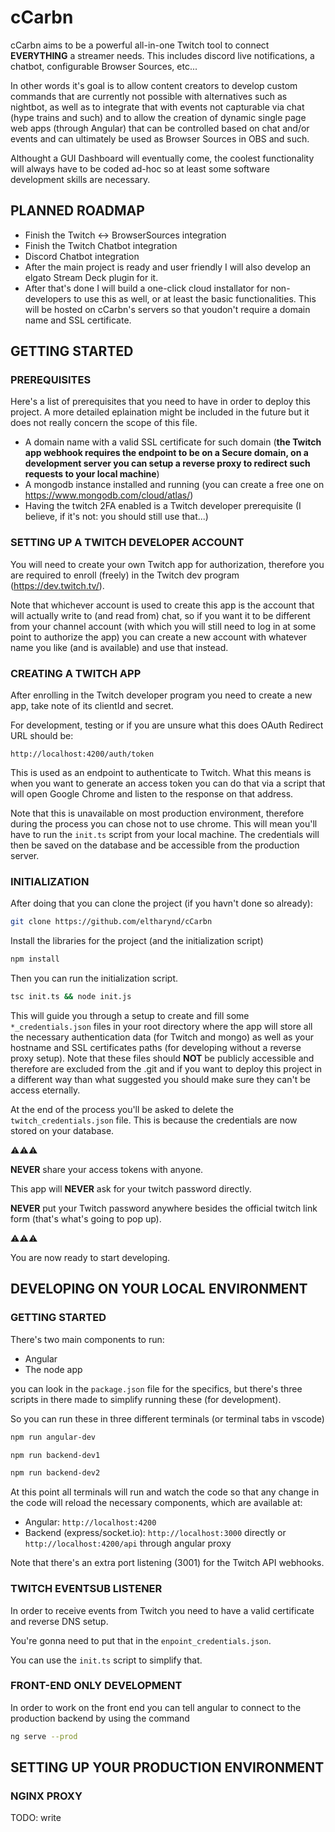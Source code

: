# cCarbn

cCarbn aims to be a powerful all-in-one Twitch tool to connect **EVERYTHING** a streamer needs. This includes discord live notifications, a chatbot, configurable Browser Sources, etc...

In other words it's goal is to allow content creators to develop custom commands that are currently not possible with alternatives such as nightbot, as well as to integrate that with events not capturable via chat (hype trains and such) and to allow the creation of dynamic single page web apps (through Angular) that can be controlled based on chat and/or events and can ultimately be used as Browser Sources in OBS and such.

Althought a GUI Dashboard will eventually come, the coolest functionality will always have to be coded ad-hoc so at least some software development skills are necessary.

## PLANNED ROADMAP

- Finish the Twitch <-> BrowserSources integration
- Finish the Twitch Chatbot integration
- Discord Chatbot integration
- After the main project is ready and user friendly I will also develop an elgato Stream Deck plugin for it.
- After that's done I will build a one-click cloud installator for non-developers to use this as well, or at least the basic functionalities. This will be hosted on cCarbn's servers so that youdon't require a domain name and SSL certificate.

## GETTING STARTED

### PREREQUISITES

Here's a list of prerequisites that you need to have in order to deploy this project. A more detailed eplaination might be included in the future but it does not really concern the scope of this file.

- A domain name with a valid SSL certificate for such domain (**the Twitch app webhook requires the endpoint to be on a Secure domain, on a development server you can setup a reverse proxy to redirect such requests to your local machine**)
- A mongodb instance installed and running (you can create a free one on <https://www.mongodb.com/cloud/atlas/>)
- Having the twitch 2FA enabled is a Twitch developer prerequisite (I believe, if it's not: you should still use that...)

### SETTING UP A TWITCH DEVELOPER ACCOUNT

You will need to create your own Twitch app for authorization, therefore you are required to enroll (freely) in the Twitch dev program (<https://dev.twitch.tv/>).

Note that whichever account is used to create this app is the account that will actually write to (and read from) chat, so if you want it to be different from your channel account (with which you will still need to log in at some point to authorize the app) you can create a new account with whatever name you like (and is available) and use that instead.

### CREATING A TWITCH APP

After enrolling in the Twitch developer program you need to create a new app, take note of its clientId and secret.

For development, testing or if you are unsure what this does OAuth Redirect URL should be:

`http://localhost:4200/auth/token`

This is used as an endpoint to authenticate to Twitch. What this means is when you want to generate an access token you can do that via a script that will open Google Chrome and listen to the response on that address.

Note that this is unavailable on most production environment, therefore during the process you can chose not to use chrome. This will mean you'll have to run the `init.ts` script from your local machine. The credentials will then be saved on the database and be accessible from the production server.

### INITIALIZATION

After doing that you can clone the project (if you havn't done so already):

```bash
git clone https://github.com/eltharynd/cCarbn
```

Install the libraries for the project (and the initialization script)

```bash
npm install
```

Then you can run the initialization script. 

```bash
tsc init.ts && node init.js
```

This will guide you through a setup to create and fill some `*_credentials.json` files in your root directory where the app will store all the necessary authentication data (for Twitch and mongo) as well as your hostname and SSL certificates paths (for developing without a reverse proxy setup). Note that these files should **NOT** be publicly accessible and therefore are excluded from the .git and if you want to deploy this project in a different way than what suggested you should make sure they can't be access eternally.

At the end of the process you'll be asked to delete the `twitch_credentials.json` file. This is because the credentials are now stored on your database.

⚠⚠⚠

**NEVER** share your access tokens with anyone.

This app will **NEVER** ask for your twitch password directly.

**NEVER** put your Twitch password anywhere besides the official twitch link form (that's what's going to pop up).

⚠⚠⚠

You are now ready to start developing.

## DEVELOPING ON YOUR LOCAL ENVIRONMENT

### GETTING STARTED

There's two main components to run:

- Angular
- The node app

you can look in the `package.json` file for the specifics, but there's three scripts in there made to simplify running these (for development).

So you can run these in three different terminals (or terminal tabs in vscode)

```bash
npm run angular-dev
```

```bash
npm run backend-dev1
```

```bash
npm run backend-dev2
```

At this point all terminals will run and watch the code so that any change in the code will reload the necessary components, which are available at:

- Angular: `http://localhost:4200`
- Backend (express/socket.io): `http://localhost:3000` directly or `http://localhost:4200/api` through angular proxy

Note that there's an extra port listening (3001) for the Twitch API webhooks.

### TWITCH EVENTSUB LISTENER

In order to receive events from Twitch you need to have a valid certificate and reverse DNS setup.

You're gonna need to put that in the `enpoint_credentials.json`.

You can use the `init.ts` script to simplify that.

### FRONT-END ONLY DEVELOPMENT

In order to work on the front end you can tell angular to connect to the production backend by using the command

```bash
ng serve --prod
```

## SETTING UP YOUR PRODUCTION ENVIRONMENT

### NGINX PROXY

TODO: write

